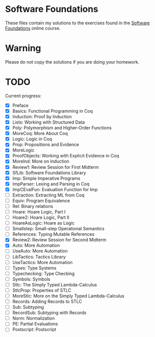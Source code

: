# Software Foundations

These files contain my solutions to the exercises found in the [Software
Foundations](http://www.cis.upenn.edu/~bcpierce/sf)  online course.

# Warning

Please do not copy the solutions if you are doing your homework.

# TODO

Current progress:

- [X] Preface
- [X] Basics:        Functional Programming in Coq
- [X] Induction:     Proof by Induction
- [X] Lists:         Working with Structured Data
- [X] Poly:          Polymorphism and Higher-Order Functions
- [X] MoreCoq:       More About Coq
- [X] Logic:         Logic in Coq
- [X] Prop:          Propositions and Evidence
- [X] MoreLogic
- [X] ProofObjects:  Working with Explicit Evidence in Coq
- [X] MoreInd:       More on Induction
- [X] Review1:       Review Session for First Midterm
- [X] SfLib:         Software Foundations Library
- [X] Imp:           Simple Imperative Programs
- [X] ImpParser:     Lexing and Parsing in Coq
- [X] ImpCEvalFun:   Evaluation Function for Imp
- [ ] Extraction:    Extracting ML from Coq
- [ ] Equiv:         Program Equivalence
- [ ] Rel:           Binary relations
- [ ] Hoare:         Hoare Logic, Part I
- [ ] Hoare2:        Hoare Logic, Part II
- [ ] HoareAsLogic:  Hoare as Logic
- [ ] Smallstep:     Small-step Operational Semantics
- [ ] References:    Typing Mutable References
- [X] Review2:       Review Session for Second Midterm
- [X] Auto:          More Automation
- [ ] UseAuto:       More Automation
- [ ] LibTactics:    Tactics Library
- [ ] UseTactics:    More Automation
- [ ] Types:         Type Systems
- [ ] Typechecking:  Type Checking
- [ ] Symbols:       Symbols
- [ ] Stlc:          The Simply Typed Lambda-Calculus
- [ ] StlcProp:      Properties of STLC
- [ ] MoreStlc:      More on the Simply Typed Lambda-Calculus
- [ ] Records:       Adding Records to STLC
- [ ] Sub:           Subtyping
- [ ] RecordSub:     Subtyping with Records
- [ ] Norm:          Normalization
- [ ] PE:            Partial Evaluations
- [ ] Postscript:    Postscript
